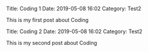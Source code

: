 Title: Coding 1
Date: 2019-05-08 16:02
Category: Test2

This is my first post about Coding

Title: Coding 2
Date: 2019-05-08 16:02
Category: Test2

This is my second post about Coding
